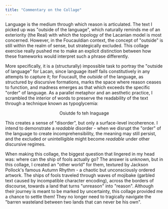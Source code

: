 ```yaml
---
title: "Commentary on the Collage"
---
```



Language is the medium through which reason is articulated. The text I picked up was "outside of the language", which naturally reminds me of an exteriority (the Real) with which the topology of the Lacanian model is most concerned. However, in the Foucauldian context, the concept of "outside" is still within the realm of sense, but strategically excluded. This collage exercise really pushed me to make an explicit distinction between how these frameworks would interpret such a phrase differently.

More specifically, it is a (structurally) impossible task to portray the "outside of language" for Lacan, since language itself fails constitutively in any attempts to capture it; for Foucault, the *outside* of the language, as structured by discursive formations, marks the space where reason ceases to function, and madness emerges as that which exceeds the specific "order" of language. As a parallel metaphor and an aesthetic practice, I scrambled the interior of words to preserve the readability of the text through a technique known as typoglycemia:

$$\text{ Osiutde fo teh lnaguage}$$

This creates a sense of "disorder", but only a surface-level incoherence. I intend to demonstrate a *readable* disorder - when we disrupt the "order" of the language to create incomprehensibility, the meaning may still persist, and the excluded or unintelligible might become *readable* under other discursive regimes.

When making this collage, the biggest question that lingered in my head was: where can the ship of fools actually go? The answer is unknown, but in this collage, I created an "other world" for them, textured by Jackson Pollock's famous Autumn Rhythm - a chaotic but unconsciously ordered artwork. The ships of fools traveled through waves of mojibake (garbled text caused by incompatible character encoding), across the borders of discourse, towards a land that turns "unreason" into "reason". Although their journey is meant to be marked by uncertainty, this collage provided me a chance to settle them! They no longer need to tragically navigate the "barren wasteland between two lands that can never be his own".
